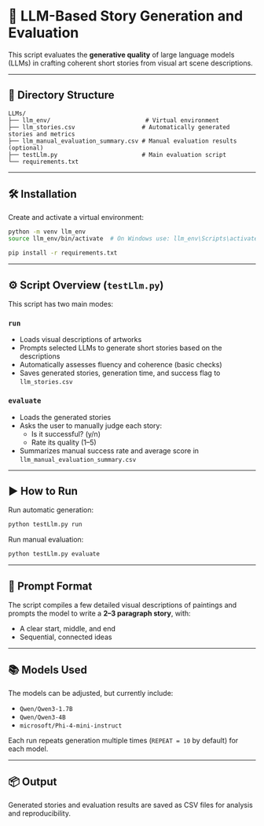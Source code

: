 # 🧠 LLM-Based Story Generation and Evaluation

This script evaluates the **generative quality** of large language models (LLMs) in crafting coherent short stories from visual art scene descriptions.

---

## 📁 Directory Structure

```
LLMs/
├── llm_env/                           # Virtual environment
├── llm_stories.csv                   # Automatically generated stories and metrics
├── llm_manual_evaluation_summary.csv # Manual evaluation results (optional)
├── testLlm.py                        # Main evaluation script
└── requirements.txt
```

---

## 🛠️ Installation

Create and activate a virtual environment:

```bash
python -m venv llm_env
source llm_env/bin/activate  # On Windows use: llm_env\Scripts\activate

pip install -r requirements.txt
```

---

## ⚙️ Script Overview (`testLlm.py`)

This script has two main modes:

### `run`
- Loads visual descriptions of artworks
- Prompts selected LLMs to generate short stories based on the descriptions
- Automatically assesses fluency and coherence (basic checks)
- Saves generated stories, generation time, and success flag to `llm_stories.csv`

### `evaluate`
- Loads the generated stories
- Asks the user to manually judge each story:
  - Is it successful? (y/n)
  - Rate its quality (1–5)
- Summarizes manual success rate and average score in `llm_manual_evaluation_summary.csv`

---

## ▶️ How to Run

Run automatic generation:
```bash
python testLlm.py run
```

Run manual evaluation:
```bash
python testLlm.py evaluate
```

---

## 📌 Prompt Format

The script compiles a few detailed visual descriptions of paintings and prompts the model to write a **2–3 paragraph story**, with:
- A clear start, middle, and end
- Sequential, connected ideas

---

## 📚 Models Used

The models can be adjusted, but currently include:

- `Qwen/Qwen3-1.7B`
- `Qwen/Qwen3-4B`
- `microsoft/Phi-4-mini-instruct`

Each run repeats generation multiple times (`REPEAT = 10` by default) for each model.

---

## 📦 Output

Generated stories and evaluation results are saved as CSV files for analysis and reproducibility.
